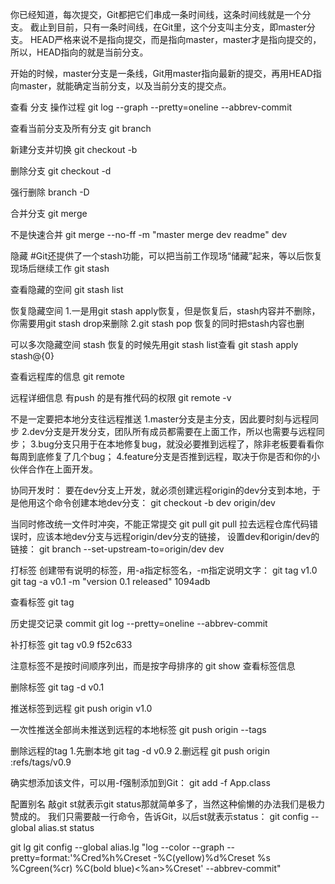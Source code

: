 你已经知道，每次提交，Git都把它们串成一条时间线，这条时间线就是一个分支。
截止到目前，只有一条时间线，在Git里，这个分支叫主分支，即master分支。
HEAD严格来说不是指向提交，而是指向master，master才是指向提交的，所以，HEAD指向的就是当前分支。

开始的时候，master分支是一条线，Git用master指向最新的提交，再用HEAD指向master，就能确定当前分支，以及当前分支的提交点。

查看 分支 操作过程
git log --graph --pretty=oneline --abbrev-commit

查看当前分支及所有分支
git branch 

新建分支并切换
git checkout -b 

删除分支
git checkout -d

强行删除
branch -D <name>

合并分支
git merge 

不是快速合并
git merge --no-ff -m "master merge dev readme" dev

隐藏  #Git还提供了一个stash功能，可以把当前工作现场“储藏”起来，等以后恢复现场后继续工作
git stash

查看隐藏的空间
git stash list

恢复隐藏空间
1.一是用git stash apply恢复，但是恢复后，stash内容并不删除，你需要用git stash drop来删除
2.git stash pop 恢复的同时把stash内容也删

可以多次隐藏空间 stash 恢复的时候先用git stash list查看
git stash apply stash@{0}

查看远程库的信息
git remote

远程详细信息 有push 的是有推代码的权限
git remote -v

不是一定要把本地分支往远程推送
1.master分支是主分支，因此要时刻与远程同步
2.dev分支是开发分支，团队所有成员都需要在上面工作，所以也需要与远程同步；
3.bug分支只用于在本地修复bug，就没必要推到远程了，除非老板要看看你每周到底修复了几个bug；
4.feature分支是否推到远程，取决于你是否和你的小伙伴合作在上面开发。


协同开发时：
要在dev分支上开发，就必须创建远程origin的dev分支到本地，于是他用这个命令创建本地dev分支：
git checkout -b dev origin/dev

当同时修改统一文件时冲突，不能正常提交
git pull
git pull 拉去远程仓库代码错误时，应该本地dev分支与远程origin/dev分支的链接，
设置dev和origin/dev的链接：
git branch --set-upstream-to=origin/dev dev

打标签 创建带有说明的标签，用-a指定标签名，-m指定说明文字：
git tag v1.0
git tag -a v0.1 -m "version 0.1 released" 1094adb

查看标签
git tag

历史提交记录 commit
git log --pretty=oneline --abbrev-commit

补打标签
git tag v0.9 f52c633

注意标签不是按时间顺序列出，而是按字母排序的
git show <tagname>查看标签信息

删除标签
git tag -d v0.1

推送标签到远程
git push origin v1.0

一次性推送全部尚未推送到远程的本地标签
git push origin --tags

删除远程的tag
1.先删本地 git tag -d v0.9
2.删远程 git push origin :refs/tags/v0.9

确实想添加该文件，可以用-f强制添加到Git：
git add -f App.class

配置别名
敲git st就表示git status那就简单多了，当然这种偷懒的办法我们是极力赞成的。
我们只需要敲一行命令，告诉Git，以后st就表示status：
git config --global alias.st status

git lg
git config --global alias.lg "log --color --graph --pretty=format:'%Cred%h%Creset -%C(yellow)%d%Creset %s %Cgreen(%cr) %C(bold blue)<%an>%Creset' --abbrev-commit"





